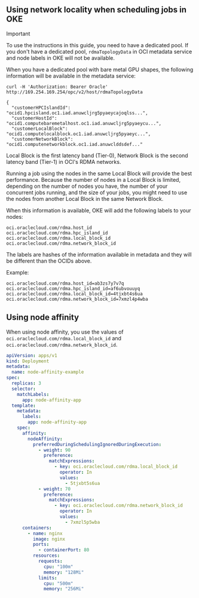## Using network locality when scheduling jobs in OKE

> [!IMPORTANT]  
> To use the instructions in this guide, you need to have a dedicated pool. If you don't have a dedicated pool, `rdmaTopologyData` in OCI metadata service and node labels in OKE will not be available.

When you have a dedicated pool with bare metal GPU shapes, the following information will be available in the metadata service:

```
curl -H 'Authorization: Bearer Oracle' http://169.254.169.254/opc/v2/host/rdmaTopologyData

{
  "customerHPCIslandId": "ocid1.hpcisland.oc1.iad.anuwcljrg5pyaeycajoqlss...",
  "customerHostId": "ocid1.computebaremetalhost.oc1.iad.anuwcljrg5pyaeycu...",
  "customerLocalBlock": "ocid1.computelocalblock.oc1.iad.anuwcljrg5pyaeyc...",
  "customerNetworkBlock": "ocid1.computenetworkblock.oc1.iad.anuwclddsdef..."
```

Local Block is the first latency band (Tier-0), Network Block is the second latency band (Tier-1) in OCI's RDMA networks.

Running a job using the nodes in the same Local Block will provide the best performance. Because the number of nodes in a Local Block is limited, depending on the number of nodes you have, the number of your concurrent jobs running, and the size of your jobs, you might need to use the nodes from another Local Block in the same Network Block.

When this information is available, OKE will add the following labels to your nodes:

```
oci.oraclecloud.com/rdma.host_id
oci.oraclecloud.com/rdma.hpc_island_id
oci.oraclecloud.com/rdma.local_block_id
oci.oraclecloud.com/rdma.network_block_id
```

The labels are hashes of the information available in metadata and they will be different than the OCIDs above.

Example:
```
oci.oraclecloud.com/rdma.host_id=ab3zs7y7v7q
oci.oraclecloud.com/rdma.hpc_island_id=af6ubvouuyq
oci.oraclecloud.com/rdma.local_block_id=4tjxbt4s6ua
oci.oraclecloud.com/rdma.network_block_id=7xmzl4p4wba
```

## Using node affinity
When using node affinity, you use the values of `oci.oraclecloud.com/rdma.local_block_id` and `oci.oraclecloud.com/rdma.network_block_id`.

```yaml
apiVersion: apps/v1
kind: Deployment
metadata:
  name: node-affinity-example
spec:
  replicas: 3
  selector:
    matchLabels:
      app: node-affinity-app
  template:
    metadata:
      labels:
        app: node-affinity-app
    spec:
      affinity:
        nodeAffinity:
          preferredDuringSchedulingIgnoredDuringExecution:
            - weight: 90
              preference:
                matchExpressions:
                  - key: oci.oraclecloud.com/rdma.local_block_id
                    operator: In
                    values:
                      - 5tjxbt5s6ua
            - weight: 70
              preference:
                matchExpressions:
                  - key: oci.oraclecloud.com/rdma.network_block_id
                    operator: In
                    values:
                      - 7xmzl5p5wba
      containers:
        - name: nginx
          image: nginx
          ports:
            - containerPort: 80
          resources:
            requests:
              cpu: "100m"
              memory: "128Mi"
            limits:
              cpu: "500m"
              memory: "256Mi"
```

